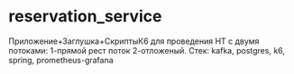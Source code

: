 # reservation_service
Приложение+Заглушка+СкриптыК6 для проведения НТ с двумя потоками:
1-прямой рест поток 2-отложеный. 
Стек: kafka, postgres, k6, spring, prometheus-grafana
